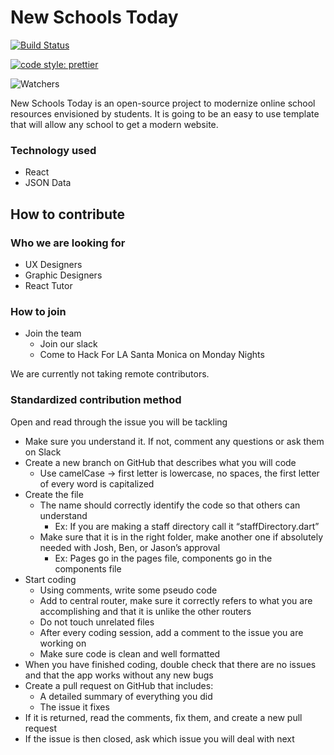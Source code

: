 # New Schools Today
[![Build Status](https://travis-ci.com/hackforla/new-schools-today.svg?branch=master)](https://travis-ci.com/hackforla/new-schools-today)

[![code style: prettier](https://img.shields.io/badge/code_style-prettier-ff69b4.svg?style=flat-square)](https://github.com/prettier/prettier)


![Watchers](https://img.shields.io/github/watchers/hackforla/new-schools-today?label=Watchers&style=for-the-badge)

New Schools Today is an open-source project to modernize online school resources envisioned by students. It is going to be an easy to use template that will allow any school to get a modern website.


### Technology used

- React
- JSON Data



## How to contribute

### Who we are looking for
- UX Designers
- Graphic Designers
- React Tutor

### How to join
- Join the team
  - Join our slack
  - Come to Hack For LA Santa Monica on Monday Nights

We are currently not taking remote contributors.

### Standardized contribution method
Open and read through the issue you will be tackling
- Make sure you understand it. If not, comment any questions or ask them on Slack
- Create a new branch on GitHub that describes what you will code
  - Use camelCase → first letter is lowercase, no spaces, the first letter of every word is capitalized
- Create the file
  - The name should correctly identify the code so that others can understand
    - Ex: If you are making a staff directory call it “staffDirectory.dart”
  - Make sure that it is in the right folder, make another one if absolutely needed with Josh, Ben, or Jason’s approval
    - Ex: Pages go in the pages file, components go in the components file
- Start coding
  - Using comments, write some pseudo code
  - Add to central router, make sure it correctly refers to what you are accomplishing and that it is unlike the other routers
  - Do not touch unrelated files
  - After every coding session, add a comment to the issue you are working on
  - Make sure code is clean and well formatted
- When you have finished coding, double check that there are no issues and that the app works without any new bugs
- Create a pull request on GitHub that includes:
  - A detailed summary of everything you did
  - The issue it fixes
- If it is returned, read the comments, fix them, and create a new pull request
- If the issue is then closed, ask which issue you will deal with next
